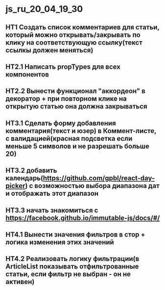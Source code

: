 # js_ru_20_04_19_30

## HT1 Создать список комментариев для статьи, который можно открывать/закрывать по клику на соответствующую ссылку(текст ссылкы должен меняться)

## HT2.1 Написать propTypes для всех компонентов
## HT2.2 Вынести функционал "аккордеон" в декоратор + при повторном клике на открытую статью она должна закрываться

## HT3.1 Сделать форму добавления комментария(текст и юзер) в Коммент-листе, с валидацией(красная подсветка если меньше 5 символов и не разрешать больше 20)
## HT3.2 добавить календарь(https://github.com/gpbl/react-day-picker) с возможностью выбора диапазона дат и отображать этот диапазон
## HT3.3 начать знакомиться с https://facebook.github.io/immutable-js/docs/#/

## HT4.1 Вынести значения фильтров в стор + логика изменения этих значений
## HT4.2 Реализовать логику фильтрации(в ArticleList показывать отфильтрованные статьи, если фильтр не выбран - он не активен)